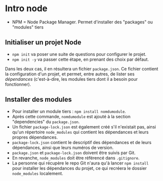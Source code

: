 # Intro node

* NPM = Node Package Manager. Permet d'installer des "packages" ou "modules" tiers

## Initialiser un projet Node

* `npm init` va poser une suite de questions pour configurer le projet.
* `npm init -y` va passer cette étape, en prenant des choix par défaut.

Dans les deux cas, il en résultera un fichier `package.json`. Ce fichier contient la configuration d'un projet, et permet, entre autres, de lister ses _dépendances_ (c'est-à-dire, les modules tiers dont il a besoin pour fonctionner).

## Installer des modules

* Pour installer un module tiers : `npm install nomdumodule`.
* Après cette commande, `nomdumodule` est ajouté à la section "dependencies" du `package.json`.
* Un fichier `package-lock.json` est également créé s'il n'existait pas, ainsi qu'un répertoire `node_modules` qui contient les dépendances et leurs propres dépendances.
* `package-lock.json` contient le descriptif des dépendances et de leurs dépendances, ainsi que leurs numéros de version.
* `package.json` et `package-lock.json` doivent être suivis par Git.
* En revanche, `node_modules` doit être référencé dans `.gitignore`.
* La personne qui récupère le repo Git n'aura qu'à lancer `npm install` pour installer les dépendances du projet, ce qui recréera le dossier `node_modules` localement.

